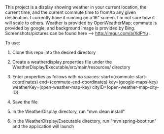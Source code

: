 This project is a display showing weather in your current location, the current time, and the current commute time to from/to
any given destination. I currently have it running on a 16" screen. I'm not sure how it will scale to others. Weather is provided by OpenWeatherMap; commute is provided by google; and background image is provided by Bing. Screenshots/pictures can be found here --> http://imgur.com/a/XdPYu .

To use:

1) Clone this repo into the desired directory

2) Create a weatherdisplay.properties file under the WeatherDisplay/Executable/src/main/resources/  directory

3) Enter properties as follows with no spaces:
  start=(commute-start-coordinates)
  end=(commute-end-coordinates)
  key=(google-maps-key)
  weatherKey=(open-weather-map-key)
  cityID=(open-weather-map-city-ID)

4) Save the file

5) In the WeatherDisplay directory, run "mvn clean install"

6) In the WeatherDisplay/Executable directory, run "mvn spring-boot:run" and the application will launch
